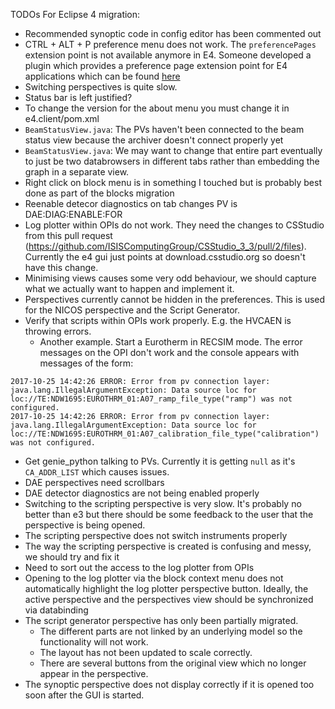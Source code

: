 TODOs For Eclipse 4 migration:

- Recommended synoptic code in config editor has been commented out
- CTRL + ALT + P preference menu does not work. The `preferencePages` extension point is not available anymore in E4. Someone developed a plugin which provides a preference page extension point for E4 applications which can be found [here](https://github.com/opcoach/e4Preferences)
- Switching perspectives is quite slow.
- Status bar is left justified?
- To change the version for the about menu you must change it in e4.client/pom.xml
- `BeamStatusView.java`: The PVs haven't been connected to the beam status view because the archiver doesn't connect properly yet
- `BeamStatusView.java`: We may want to change that entire part eventually to just be two databrowsers in different tabs rather than embedding the graph in a separate view.
- Right click on block menu is in something I touched but is probably best done as part of the blocks migration
- Reenable detecor diagnostics on tab changes PV is DAE:DIAG:ENABLE:FOR
- Log plotter within OPIs do not work. They need the changes to CSStudio from this pull request (https://github.com/ISISComputingGroup/CSStudio_3_3/pull/2/files). Currently the e4 gui just points at download.csstudio.org so doesn't have this change.
- Minimising views causes some very odd behaviour, we should capture what we actually want to happen and implement it.
- Perspectives currently cannot be hidden in the preferences. This is used for the NICOS perspective and the Script Generator.
- Verify that scripts within OPIs work properly. E.g. the HVCAEN is throwing errors.
    - Another example. Start a Eurotherm in RECSIM mode. The error messages on the OPI don't work and the console appears with messages of the form:
```
2017-10-25 14:42:26 ERROR: Error from pv connection layer: 
java.lang.IllegalArgumentException: Data source loc for loc://TE:NDW1695:EUROTHRM_01:A07_ramp_file_type("ramp") was not configured.
2017-10-25 14:42:26 ERROR: Error from pv connection layer: 
java.lang.IllegalArgumentException: Data source loc for loc://TE:NDW1695:EUROTHRM_01:A07_calibration_file_type("calibration") was not configured.
```
- Get genie_python talking to PVs. Currently it is getting `null` as it's `CA_ADDR_LIST` which causes issues.
- DAE perspectives need scrollbars
- DAE detector diagnostics are not being enabled properly
- Switching to the scripting perspective is very slow. It's probably no better than e3 but there should be some feedback to the user that the perspective is being opened.
- The scripting perspective does not switch instruments properly
- The way the scripting perspective is created is confusing and messy, we should try and fix it 
- Need to sort out the access to the log plotter from OPIs
- Opening to the log plotter via the block context menu does not automatically highlight the log plotter perspective button. Ideally, the active perspective and the perspectives view should be synchronized via databinding
- The script generator perspective has only been partially migrated. 
    - The different parts are not linked by an underlying model so the functionality will not work. 
    - The layout has not been updated to scale correctly. 
    - There are several buttons from the original view which no longer appear in the perspective.
- The synoptic perspective does not display correctly if it is opened too soon after the GUI is started.